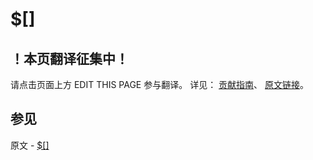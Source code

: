 # $[<identifier>]

## ！本页翻译征集中！

请点击页面上方 EDIT THIS PAGE 参与翻译。
详见：
[贡献指南]( https://github.com/JinMuInfo/MongoDB-Manual-zh/blob/master/CONTRIBUTING.md )、
[原文链接](  https://docs.mongodb.com/manual/reference/operator/update/positional-filtered/  )。

## 参见

原文 - [$[<identifier>]]( https://docs.mongodb.com/manual/reference/operator/update/positional-filtered/ )

